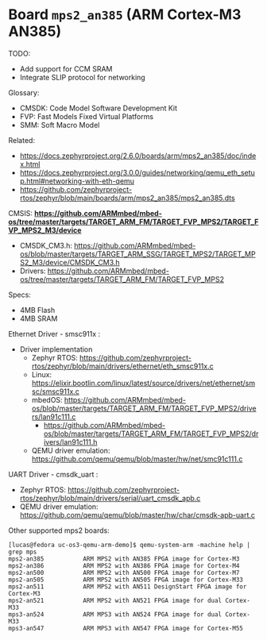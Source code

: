 # Board `mps2_an385` (ARM Cortex-M3 AN385)

TODO:
- Add support for CCM SRAM
- Integrate SLIP protocol for networking


Glossary:
- CMSDK: Code Model Software Development Kit
- FVP: Fast Models Fixed Virtual Platforms
- SMM: Soft Macro Model 

Related:
- https://docs.zephyrproject.org/2.6.0/boards/arm/mps2_an385/doc/index.html
- https://docs.zephyrproject.org/3.0.0/guides/networking/qemu_eth_setup.html#networking-with-eth-qemu
- https://github.com/zephyrproject-rtos/zephyr/blob/main/boards/arm/mps2_an385/mps2_an385.dts

CMSIS: **https://github.com/ARMmbed/mbed-os/tree/master/targets/TARGET_ARM_FM/TARGET_FVP_MPS2/TARGET_FVP_MPS2_M3/device**
- CMSDK_CM3.h: https://github.com/ARMmbed/mbed-os/blob/master/targets/TARGET_ARM_SSG/TARGET_MPS2/TARGET_MPS2_M3/device/CMSDK_CM3.h
- Drivers: https://github.com/ARMmbed/mbed-os/tree/master/targets/TARGET_ARM_FM/TARGET_FVP_MPS2

Specs:
- 4MB Flash
- 4MB SRAM

Ethernet Driver - smsc911x :
- Driver implementation
  - Zephyr RTOS: https://github.com/zephyrproject-rtos/zephyr/blob/main/drivers/ethernet/eth_smsc911x.c
  - Linux: https://elixir.bootlin.com/linux/latest/source/drivers/net/ethernet/smsc/smsc911x.c
  - mbedOS: https://github.com/ARMmbed/mbed-os/blob/master/targets/TARGET_ARM_FM/TARGET_FVP_MPS2/drivers/lan91c111.c
    - https://github.com/ARMmbed/mbed-os/blob/master/targets/TARGET_ARM_FM/TARGET_FVP_MPS2/drivers/lan91c111.h
  - QEMU driver emulation: https://github.com/qemu/qemu/blob/master/hw/net/smc91c111.c

UART Driver - cmsdk_uart :
- Zephyr RTOS: https://github.com/zephyrproject-rtos/zephyr/blob/main/drivers/serial/uart_cmsdk_apb.c
- QEMU driver emulation: https://github.com/qemu/qemu/blob/master/hw/char/cmsdk-apb-uart.c

Other supported mps2 boards:
```
[lucas@fedora uc-os3-qemu-arm-demo]$ qemu-system-arm -machine help | grep mps
mps2-an385           ARM MPS2 with AN385 FPGA image for Cortex-M3
mps2-an386           ARM MPS2 with AN386 FPGA image for Cortex-M4
mps2-an500           ARM MPS2 with AN500 FPGA image for Cortex-M7
mps2-an505           ARM MPS2 with AN505 FPGA image for Cortex-M33
mps2-an511           ARM MPS2 with AN511 DesignStart FPGA image for Cortex-M3
mps2-an521           ARM MPS2 with AN521 FPGA image for dual Cortex-M33
mps3-an524           ARM MPS3 with AN524 FPGA image for dual Cortex-M33
mps3-an547           ARM MPS3 with AN547 FPGA image for Cortex-M55
```